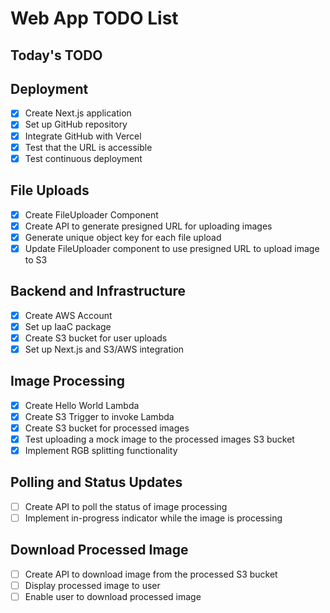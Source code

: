 # Web App TODO List

## Today's TODO


## Deployment

- [x] Create Next.js application
- [x] Set up GitHub repository
- [x] Integrate GitHub with Vercel
- [x] Test that the URL is accessible
- [x] Test continuous deployment

## File Uploads

- [x] Create FileUploader Component
- [X] Create API to generate presigned URL for uploading images
- [X] Generate unique object key for each file upload
- [X] Update FileUploader component to use presigned URL to upload image to S3

## Backend and Infrastructure

- [X] Create AWS Account
- [X] Set up IaaC package
- [X] Create S3 bucket for user uploads
- [X] Set up Next.js and S3/AWS integration

## Image Processing

- [X] Create Hello World Lambda
- [X] Create S3 Trigger to invoke Lambda
- [X] Create S3 bucket for processed images
- [X] Test uploading a mock image to the processed images S3 bucket
- [X] Implement RGB splitting functionality

## Polling and Status Updates

- [ ] Create API to poll the status of image processing
- [ ] Implement in-progress indicator while the image is processing

## Download Processed Image

- [ ] Create API to download image from the processed S3 bucket
- [ ] Display processed image to user
- [ ] Enable user to download processed image
